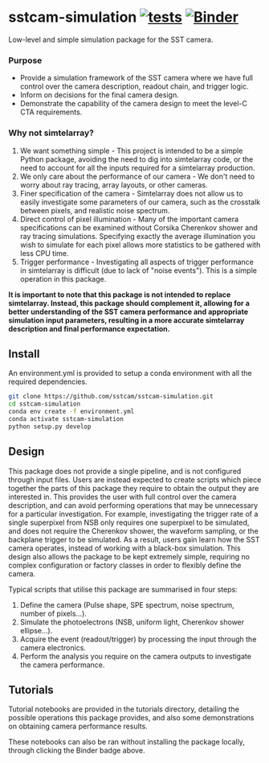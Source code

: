 # sstcam-simulation [![tests](https://github.com/sstcam/sstcam-simulation/workflows/tests/badge.svg)](https://github.com/sstcam/sstcam-simulation/actions?query=workflow%3Atests) [![Binder](https://mybinder.org/badge_logo.svg)](https://mybinder.org/v2/gh/sstcam/sstcam-simulation/master)

Low-level and simple simulation package for the SST camera. 


### Purpose

* Provide a simulation framework of the SST camera where we have full control over the camera description, readout chain, and trigger logic. 
* Inform on decisions for the final camera design.
* Demonstrate the capability of the camera design to meet the level-C CTA requirements.


### Why not simtelarray?

1. We want something simple - This project is intended to be a simple Python package, avoiding the need to dig into simtelarray code, or the need to account for all the inputs required for a simtelarray production.
2. We only care about the performance of our camera -  We don't need to worry about ray tracing, array layouts, or other cameras. 
3. Finer specification of the camera - Simtelarray does not allow us to easily investigate some parameters of our camera, such as the crosstalk between pixels, and realistic noise spectrum.
4. Direct control of pixel illumination - Many of the important camera specifications can be examined without Corsika Cherenkov shower and ray tracing simulations. Specifying exactly the average illumination you wish to simulate for each pixel allows more statistics to be gathered with less CPU time.
5. Trigger performance - Investigating all aspects of trigger performance in simtelarray is difficult (due to lack of "noise events"). This is a simple operation in this package.

**It is important to note that this package is not intended to replace simtelarray. Instead, this package should complement it, allowing for a better understanding of the SST camera performance and appropriate simulation input parameters, resulting in a more accurate simtelarray description and final performance expectation.**

## Install

An environment.yml is provided to setup a conda environment with all the 
required dependencies.

```bash
git clone https://github.com/sstcam/sstcam-simulation.git
cd sstcam-simulation
conda env create -f environment.yml
conda activate sstcam-simulation
python setup.py develop
```


## Design

This package does not provide a single pipeline, and is not configured through 
input files. Users are instead expected to create scripts which piece together the 
parts of this package they require to obtain the output they are interested in. This 
provides the user with full control over the camera description, and can avoid 
performing operations that may be unnecessary for a particular investigation. For 
example, investigating the trigger rate of a single superpixel from NSB only requires 
one superpixel to be simulated, and does not require the Cherenkov shower, 
the waveform sampling, or the backplane trigger to be simulated. As a result, 
users gain learn how the SST camera operates, instead of working 
with a black-box simulation. This design also allows the package to be kept 
extremely simple, requiring no complex configuration or factory classes in 
order to flexibly define the camera.

Typical scripts that utilise this package are summarised in four steps:
1. Define the camera (Pulse shape, SPE spectrum, noise spectrum, number of pixels...).
2. Simulate the photoelectrons (NSB, uniform light, Cherenkov shower ellipse...).
3. Acquire the event (readout/trigger) by processing the input through the camera electronics.
4. Perform the analysis you require on the camera outputs to investigate the camera performance.


## Tutorials

Tutorial notebooks are provided in the tutorials directory, detailing the 
possible operations this package provides, and also some demonstrations on 
obtaining camera performance results.

These notebooks can also be ran without installing the package locally, through 
clicking the Binder badge above.
